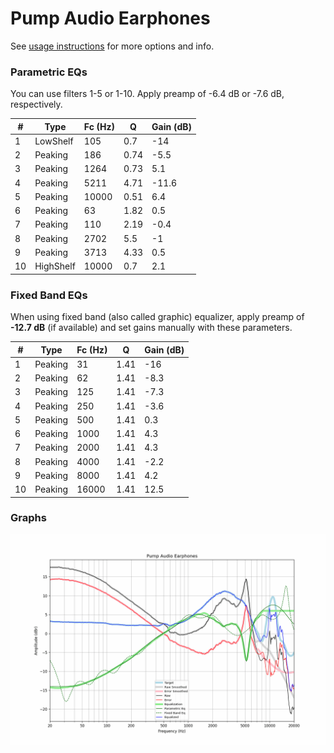 # Pump Audio Earphones
See [usage instructions](https://github.com/jaakkopasanen/AutoEq#usage) for more options and info.

### Parametric EQs
You can use filters 1-5 or 1-10. Apply preamp of -6.4 dB or -7.6 dB, respectively.

|   # | Type      |   Fc (Hz) |    Q |   Gain (dB) |
|-----|-----------|-----------|------|-------------|
|   1 | LowShelf  |       105 | 0.7  |       -14   |
|   2 | Peaking   |       186 | 0.74 |        -5.5 |
|   3 | Peaking   |      1264 | 0.73 |         5.1 |
|   4 | Peaking   |      5211 | 4.71 |       -11.6 |
|   5 | Peaking   |     10000 | 0.51 |         6.4 |
|   6 | Peaking   |        63 | 1.82 |         0.5 |
|   7 | Peaking   |       110 | 2.19 |        -0.4 |
|   8 | Peaking   |      2702 | 5.5  |        -1   |
|   9 | Peaking   |      3713 | 4.33 |         0.5 |
|  10 | HighShelf |     10000 | 0.7  |         2.1 |

### Fixed Band EQs
When using fixed band (also called graphic) equalizer, apply preamp of **-12.7 dB** (if available) and set gains manually with these parameters.

|   # | Type    |   Fc (Hz) |    Q |   Gain (dB) |
|-----|---------|-----------|------|-------------|
|   1 | Peaking |        31 | 1.41 |       -16   |
|   2 | Peaking |        62 | 1.41 |        -8.3 |
|   3 | Peaking |       125 | 1.41 |        -7.3 |
|   4 | Peaking |       250 | 1.41 |        -3.6 |
|   5 | Peaking |       500 | 1.41 |         0.3 |
|   6 | Peaking |      1000 | 1.41 |         4.3 |
|   7 | Peaking |      2000 | 1.41 |         4.3 |
|   8 | Peaking |      4000 | 1.41 |        -2.2 |
|   9 | Peaking |      8000 | 1.41 |         4.2 |
|  10 | Peaking |     16000 | 1.41 |        12.5 |

### Graphs
![](./Pump%20Audio%20Earphones.png)
